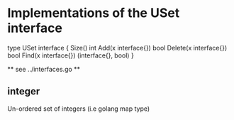 # Implementations of the USet interface

type USet interface {
	Size() int
	Add(x interface{}) bool
	Delete(x interface{}) bool
	Find(x interface{}) (interface{}, bool)
}

** see ../interfaces.go **

## integer

Un-ordered set of integers (i.e golang map type)
